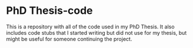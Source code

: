 # PhD Thesis-code
 This is a repository with all of the code used in my PhD Thesis. It also includes code stubs that I started writing but did not use for my thesis, but might be useful for someone continuing the project.
